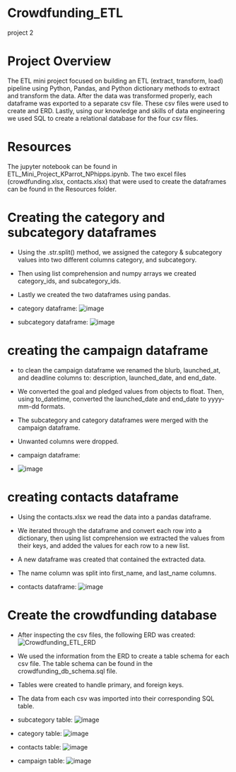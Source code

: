# Crowdfunding_ETL
project 2

# Project Overview
The ETL mini project focused on building an ETL (extract, transform, load) pipeline using Python, Pandas, and Python dictionary methods to extract and transform the data. After the data was transformed properly, each dataframe was exported to a separate csv file. These csv files were used to create and ERD. Lastly, using our knowledge and skills of data engineering we used SQL to create a relational database for the four csv files.

# Resources
The jupyter notebook can be found in ETL_Mini_Project_KParrot_NPhipps.ipynb. The two excel files (crowdfunding.xlsx, contacts.xlsx) that were used to create the dataframes can be found in the Resources folder.

# Creating the category and subcategory dataframes
- Using the .str.split() method, we assigned the category & subcategory values into two different columns category, and subcategory.
- Then using list comprehension and numpy arrays we created category_ids, and subcategory_ids.
- Lastly we created the two dataframes using pandas.

- category dataframe:
![image](https://github.com/Natphipps/Crowdfunding_ETL/assets/130694752/7374a644-2ae5-4c8e-8963-00e3d26517b1)

- subcategory dataframe:
![image](https://github.com/Natphipps/Crowdfunding_ETL/assets/130694752/19f136c3-ce53-4600-ab89-1b7845d8a2bc)



# creating the campaign dataframe
- to clean the campaign dataframe we renamed the blurb, launched_at, and deadline columns to: description, launched_date, and end_date.
- We converted the goal and pledged values from objects to float. Then, using to_datetime, converted the launched_date and end_date to yyyy-mm-dd formats.
- The subcategory and category dataframes were merged with the campaign dataframe.
- Unwanted columns were dropped.

- campaign dataframe:
- ![image](https://github.com/Natphipps/Crowdfunding_ETL/assets/130694752/c12e4f5a-c934-4b0a-8974-74b3ae9cecac)

# creating contacts dataframe

- Using the contacts.xlsx we read the data into a pandas dataframe.
- We iterated through the dataframe and convert each row into a dictionary, then using list comprehension we extracted the values from their keys, and added the values for each row to a new list.
- A new dataframe was created that contained the extracted data.
- The name column was split into first_name, and last_name columns.

- contacts dataframe:
  ![image](https://github.com/Natphipps/Crowdfunding_ETL/assets/130694752/2ec6c39b-4c1d-460f-af2f-7bc2e03cb853)


# Create the crowdfunding database

- After inspecting the csv files, the following ERD was created:
![Crowdfunding_ETL_ERD](https://github.com/Natphipps/Crowdfunding_ETL/assets/130694752/b4be3bef-958a-4d6f-b5f1-82e056fa2b64)

- We used the information from the ERD to create a table schema for each csv file. The table schema can be found in the crowdfunding_db_schema.sql file.
- Tables were created to handle primary, and foreign keys.
- The data from each csv was imported into their corresponding SQL table.

- subcategory table:
  ![image](https://github.com/Natphipps/Crowdfunding_ETL/assets/130694752/fcd53014-e5cd-448c-a5b5-41c66958dd21)

- category table:
![image](https://github.com/Natphipps/Crowdfunding_ETL/assets/130694752/bacffa24-0e10-4973-b731-1e842a953ecc)

- contacts table:
![image](https://github.com/Natphipps/Crowdfunding_ETL/assets/130694752/b8b63dda-8ce9-4fd9-b77a-ff54dc31d7f7)

- campaign table:
![image](https://github.com/Natphipps/Crowdfunding_ETL/assets/130694752/0e81448f-803e-49ff-84a1-60d9e752d5d6)





  
